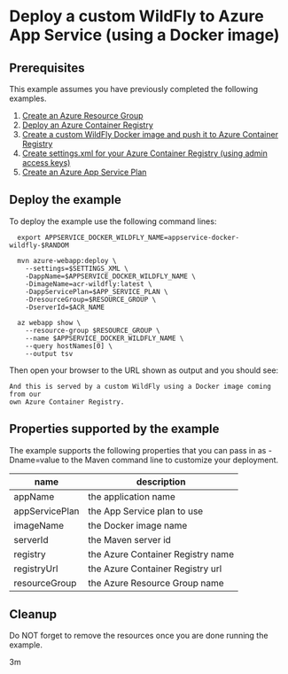 
# Deploy a custom WildFly to Azure App Service (using a Docker image)

## Prerequisites

This example assumes you have previously completed the following examples.

1. [Create an Azure Resource Group](../../group/create/)
1. [Deploy an Azure Container Registry](../../acr/create/)
1. [Create a custom WildFly Docker image and push it to Azure Container Registry](../../acr/wildfly/)
1. [Create settings.xml for your Azure Container Registry (using admin access keys)](../../acr/create-access-keys-settings-xml/)
1. [Create an Azure App Service Plan](../appservice/plan/create/)

## Deploy the example

To deploy the example use the following command lines:

```shell
  export APPSERVICE_DOCKER_WILDFLY_NAME=appservice-docker-wildfly-$RANDOM

  mvn azure-webapp:deploy \
    --settings=$SETTINGS_XML \
    -DappName=$APPSERVICE_DOCKER_WILDFLY_NAME \
    -DimageName=acr-wildfly:latest \
    -DappServicePlan=$APP_SERVICE_PLAN \
    -DresourceGroup=$RESOURCE_GROUP \
    -DserverId=$ACR_NAME

  az webapp show \
    --resource-group $RESOURCE_GROUP \
    --name $APPSERVICE_DOCKER_WILDFLY_NAME \
    --query hostNames[0] \
    --output tsv
```

Then open your browser to the URL shown as output and you should see:

```text
And this is served by a custom WildFly using a Docker image coming from our 
own Azure Container Registry.
```

## Properties supported by the example

The example supports the following properties that you can pass in as -Dname=value
to the Maven command line to customize your deployment.

| name                   | description                       |
|------------------------|-----------------------------------|
| appName                | the application name              |
| appServicePlan         | the App Service plan to use       |
| imageName              | the Docker image name             |
| serverId               | the Maven server id               |
| registry               | the Azure Container Registry name |
| registryUrl            | the Azure Container Registry url  |
| resourceGroup          | the Azure Resource Group name     |

## Cleanup

Do NOT forget to remove the resources once you are done running the example.

3m
